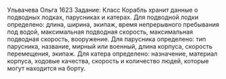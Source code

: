 Ульвачева Ольга 1623
Задание:
Класс Корабль хранит данные о подводных лодках, парусниках и катерах. Для
подводной лодки определено: длина, ширина, экипаж, время непрерывного
пребывания под водой, максимальная подводная скорость, максимальная
подводная скорость, вооружение. Для парусника определено: тип парусника,
название, мирный или военный, длина корпуса, скорость перемещения,
экипаж. Для катера определено: назначение, материал корпуса, ходовые
качества, скорость и количество людей, которые могут находится на борту.
